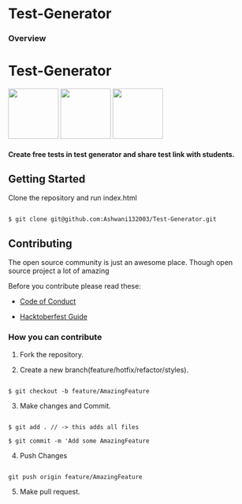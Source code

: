 
# Test-Generator

  

### Overview
# Test-Generator 
<img style="height:102px" src="https://img.shields.io/static/v1?label=Test&message=Generator&color=red"/>
<a>
<img style="height:102px" src="https://img.shields.io/static/v1?label=Built for &message=Teachers&color=blue"/>
</a>
<img style="height:102px" src="https://img.shields.io/static/v1?label=Enabling&message=Education&color="/>

#### Create free tests in test generator and share test link with students.

  
  

## Getting Started
Clone the repository and run index.html
```

$ git clone git@github.com:Ashwani132003/Test-Generator.git

```

## Contributing

The open source community is just an awesome place. Though open source project a lot of amazing

  

Before you contribute please read these:

- [Code of Conduct](https://opensource.guide/code-of-conduct/)

- [Hacktoberfest Guide](https://github.com/Ashwani132003/Test-Generator/main/.github/CONTRIBUTING.md)

  

### How you can contribute

1. Fork the repository.

2. Create a new branch(feature/hotfix/refactor/styles).

```

$ git checkout -b feature/AmazingFeature

```

3. Make changes and Commit.

```

$ git add . // -> this adds all files

$ git commit -m 'Add some AmazingFeature

```

4. Push Changes

```

git push origin feature/AmazingFeature

```

5. Make pull request.


